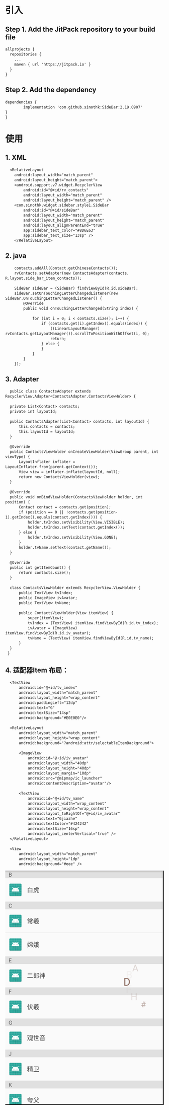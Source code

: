 # 引入
 ## Step 1. Add the JitPack repository to your build file

    allprojects {
      repositories {
        ...
        maven { url 'https://jitpack.io' }
      }
    }
 ## Step 2. Add the dependency

	dependencies {
	        implementation 'com.github.sinothk:SideBar:2.19.0907'
	}
	}

# 使用
 ## 1. XML

	  <RelativeLayout
		android:layout_width="match_parent"
		android:layout_height="match_parent">
		<android.support.v7.widget.RecyclerView
		    android:id="@+id/rv_contacts"
		    android:layout_width="match_parent"
		    android:layout_height="match_parent" />
		<com.sinothk.widget.sidebar.style1.SideBar
		    android:id="@+id/sideBar"
		    android:layout_width="match_parent"
		    android:layout_height="match_parent"
		    android:layout_alignParentEnd="true"
		    app:sidebar_text_color="#8D6E63"
		    app:sidebar_text_size="13sp" />
	    </RelativeLayout>
  
 ## 2. java
  
        contacts.addAll(Contact.getChineseContacts());
        rvContacts.setAdapter(new ContactsAdapter(contacts, R.layout.side_bar_item_contacts));

        SideBar sideBar = (SideBar) findViewById(R.id.sideBar);
        sideBar.setOnTouchingLetterChangedListener(new SideBar.OnTouchingLetterChangedListener() {
            @Override
            public void onTouchingLetterChanged(String index) {

                for (int i = 0; i < contacts.size(); i++) {
                    if (contacts.get(i).getIndex().equals(index)) {
                        ((LinearLayoutManager) rvContacts.getLayoutManager()).scrollToPositionWithOffset(i, 0);
                        return;
                    } else {
                    }
                }
            }
        });
        
 ## 3. Adapter

      public class ContactsAdapter extends RecyclerView.Adapter<ContactsAdapter.ContactsViewHolder> {

      private List<Contact> contacts;
      private int layoutId;

      public ContactsAdapter(List<Contact> contacts, int layoutId) {
          this.contacts = contacts;
          this.layoutId = layoutId;
      }

      @Override
      public ContactsViewHolder onCreateViewHolder(ViewGroup parent, int viewType) {
          LayoutInflater inflater = LayoutInflater.from(parent.getContext());
          View view = inflater.inflate(layoutId, null);
          return new ContactsViewHolder(view);
      }

      @Override
      public void onBindViewHolder(ContactsViewHolder holder, int position) {
          Contact contact = contacts.get(position);
          if (position == 0 || !contacts.get(position-1).getIndex().equals(contact.getIndex())) {
              holder.tvIndex.setVisibility(View.VISIBLE);
              holder.tvIndex.setText(contact.getIndex());
          } else {
              holder.tvIndex.setVisibility(View.GONE);
          }
          holder.tvName.setText(contact.getName());
      }

      @Override
      public int getItemCount() {
          return contacts.size();
      }

      class ContactsViewHolder extends RecyclerView.ViewHolder {
          public TextView tvIndex;
          public ImageView ivAvatar;
          public TextView tvName;

          public ContactsViewHolder(View itemView) {
              super(itemView);
              tvIndex = (TextView) itemView.findViewById(R.id.tv_index);
              ivAvatar = (ImageView) itemView.findViewById(R.id.iv_avatar);
              tvName = (TextView) itemView.findViewById(R.id.tv_name);
          }
      }
     }

 ## 4. 适配器Item 布局：

  <?xml version="1.0" encoding="utf-8"?>
  <LinearLayout xmlns:android="http://schemas.android.com/apk/res/android"
      android:orientation="vertical"
      android:layout_width="match_parent"
      android:layout_height="match_parent">

      <TextView
          android:id="@+id/tv_index"
          android:layout_width="match_parent"
          android:layout_height="wrap_content"
          android:paddingLeft="12dp"
          android:text="G"
          android:textSize="14sp"
          android:background="#E0E0E0"/>

      <RelativeLayout
          android:layout_width="match_parent"
          android:layout_height="wrap_content"
          android:background="?android:attr/selectableItemBackground">

          <ImageView
              android:id="@+id/iv_avatar"
              android:layout_width="40dp"
              android:layout_height="40dp"
              android:layout_margin="10dp"
              android:src="@mipmap/ic_launcher"
              android:contentDescription="avatar"/>

          <TextView
              android:id="@+id/tv_name"
              android:layout_width="wrap_content"
              android:layout_height="wrap_content"
              android:layout_toRightOf="@+id/iv_avatar"
              android:text="Gjiazhe"
              android:textColor="#424242"
              android:textSize="16sp"
              android:layout_centerVertical="true" />
      </RelativeLayout>

      <View
          android:layout_width="match_parent"
          android:layout_height="1dp"
          android:background="#eee" />
  </LinearLayout>

  ![](https://github.com/sinothk/SideBar/blob/master/art/sideBar_style1.png)
